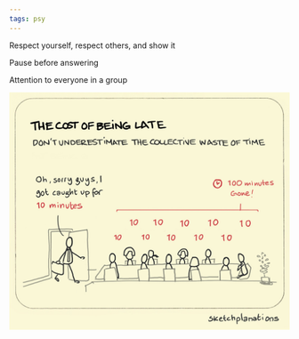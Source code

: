 ```yaml
---
tags: psy
---
```


Respect yourself, respect others, and show it 

Pause before answering 

Attention to everyone in a group

![](/static/img/cost-of-tardiness.jpeg)
